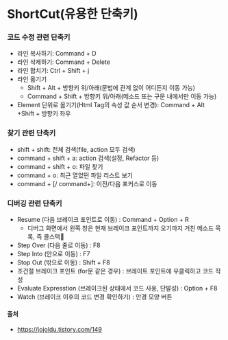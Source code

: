 # ShortCut(유용한 단축키)

### 코드 수정 관련 단축키
- 라인 복사하기: Command + D
- 라인 삭제하기: Command + Delete
- 라인 합치기: Ctrl + Shift + j
- 라인 옮기기
    - Shift + Alt + 방향키 위/아래(문법에 관계 없이 어디든지 이동 가능)
    - Command + Shift + 방향키 위/아래(메소드 또는 구문 내에서만 이동 가능)
- Element 단위로 옮기기(Html Tag의 속성 값 순서 변경): Command + Alt +Shift + 방향키 좌우

### 찾기 관련 단축키
- shift + shift: 전체 검색(file, action 모두 검색)
- command + shift + a: action 검색(설정, Refactor 등)
- command + shift + o: 파일 찾기
- command + o: 최근 열었떤 파일 리스트 보기
- command + [/ command+]: 이전/다음 포커스로 이동 

### 디버깅 관련 단축키
- Resume (다음 브레이크 포인트로 이동) : Command + Option + R
    - 디버그 화면에서 왼쪽 창은 현재 브레이크 포인트까지 오기까지 거친 메소드 목록, 즉 콜스택
- Step Over (다음 줄로 이동) : F8
- Step Into (안으로 이동) : F7
- Stop Out (밖으로 이동) : Shift + F8
- 조건절 브레이크 포인트 (for문 같은 경우) : 브레이트 포인트에 우클릭하고 코드 작성
- Evaluate Expresstion (브레이크된 상태에서 코드 사용, 단발성) : Option + F8
- Watch (브레이크 이후의 코드 변경 확인하기) : 안경 모양 버튼

#### 출처
- https://jojoldu.tistory.com/149